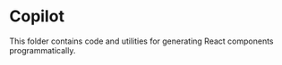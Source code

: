 # Copilot

This folder contains code and utilities for generating React components programmatically.
